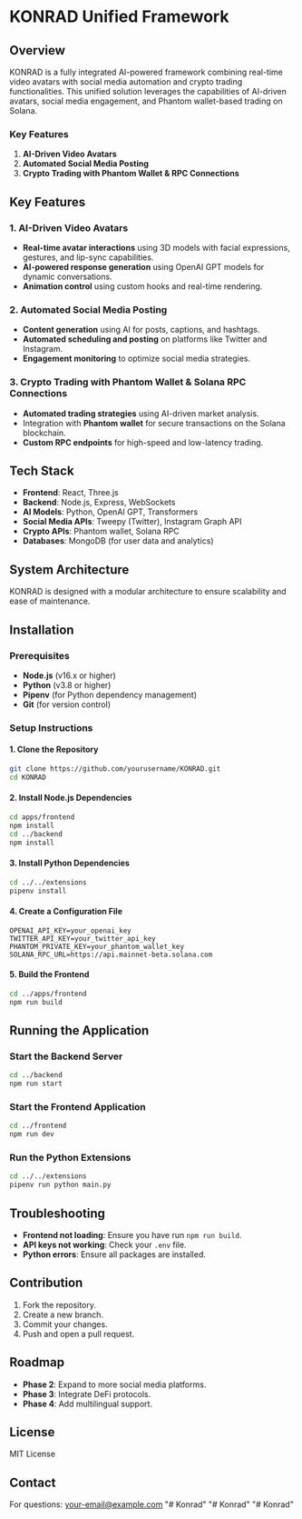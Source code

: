 
# KONRAD Unified Framework

## Overview
KONRAD is a fully integrated AI-powered framework combining real-time video avatars with social media automation and crypto trading functionalities. 
This unified solution leverages the capabilities of AI-driven avatars, social media engagement, and Phantom wallet-based trading on Solana.

### Key Features
1. **AI-Driven Video Avatars**
2. **Automated Social Media Posting**
3. **Crypto Trading with Phantom Wallet & RPC Connections**

## Key Features
### **1. AI-Driven Video Avatars**
- **Real-time avatar interactions** using 3D models with facial expressions, gestures, and lip-sync capabilities.
- **AI-powered response generation** using OpenAI GPT models for dynamic conversations.
- **Animation control** using custom hooks and real-time rendering.

### **2. Automated Social Media Posting**
- **Content generation** using AI for posts, captions, and hashtags.
- **Automated scheduling and posting** on platforms like Twitter and Instagram.
- **Engagement monitoring** to optimize social media strategies.

### **3. Crypto Trading with Phantom Wallet & Solana RPC Connections**
- **Automated trading strategies** using AI-driven market analysis.
- Integration with **Phantom wallet** for secure transactions on the Solana blockchain.
- **Custom RPC endpoints** for high-speed and low-latency trading.

## Tech Stack
- **Frontend**: React, Three.js
- **Backend**: Node.js, Express, WebSockets
- **AI Models**: Python, OpenAI GPT, Transformers
- **Social Media APIs**: Tweepy (Twitter), Instagram Graph API
- **Crypto APIs**: Phantom wallet, Solana RPC
- **Databases**: MongoDB (for user data and analytics)

## System Architecture
KONRAD is designed with a modular architecture to ensure scalability and ease of maintenance.

## Installation

### Prerequisites
- **Node.js** (v16.x or higher)
- **Python** (v3.8 or higher)
- **Pipenv** (for Python dependency management)
- **Git** (for version control)

### Setup Instructions

#### **1. Clone the Repository**
```bash
git clone https://github.com/yourusername/KONRAD.git
cd KONRAD
```

#### **2. Install Node.js Dependencies**
```bash
cd apps/frontend
npm install
cd ../backend
npm install
```

#### **3. Install Python Dependencies**
```bash
cd ../../extensions
pipenv install
```

#### **4. Create a Configuration File**
```
OPENAI_API_KEY=your_openai_key
TWITTER_API_KEY=your_twitter_api_key
PHANTOM_PRIVATE_KEY=your_phantom_wallet_key
SOLANA_RPC_URL=https://api.mainnet-beta.solana.com
```

#### **5. Build the Frontend**
```bash
cd ../apps/frontend
npm run build
```

## Running the Application

### Start the Backend Server
```bash
cd ../backend
npm run start
```

### Start the Frontend Application
```bash
cd ../frontend
npm run dev
```

### Run the Python Extensions
```bash
cd ../../extensions
pipenv run python main.py
```

## Troubleshooting
- **Frontend not loading**: Ensure you have run `npm run build`.
- **API keys not working**: Check your `.env` file.
- **Python errors**: Ensure all packages are installed.

## Contribution
1. Fork the repository.
2. Create a new branch.
3. Commit your changes.
4. Push and open a pull request.

## Roadmap
- **Phase 2**: Expand to more social media platforms.
- **Phase 3**: Integrate DeFi protocols.
- **Phase 4**: Add multilingual support.

## License
MIT License

## Contact
For questions: [your-email@example.com](mailto:your-email@example.com)
"# Konrad" 
"# Konrad" 
"# Konrad" 

